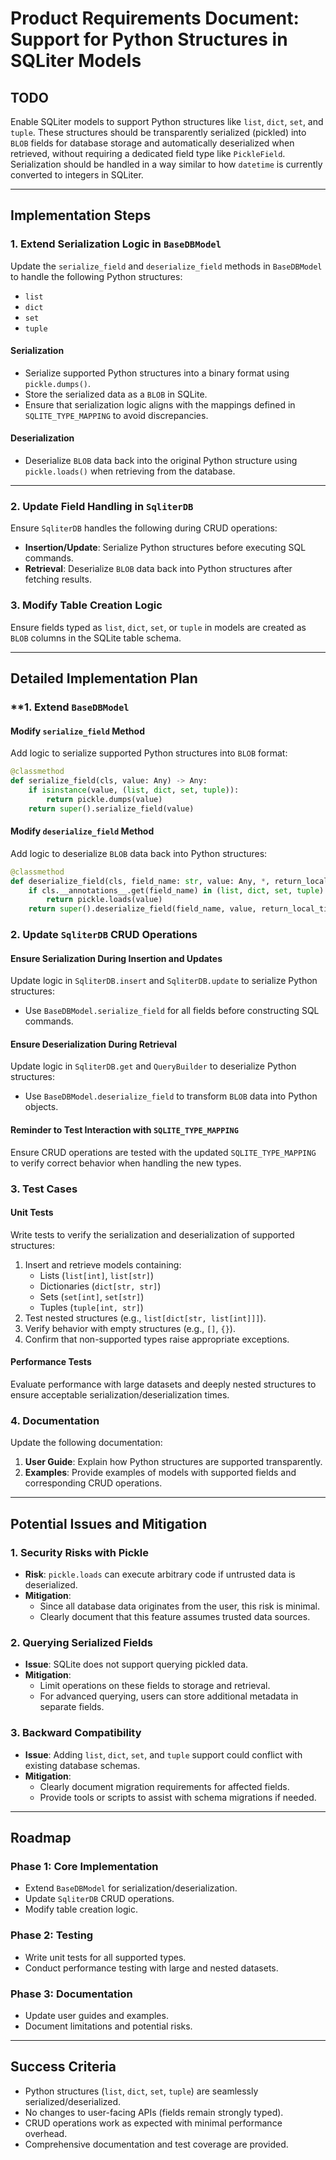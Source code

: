 # Product Requirements Document: Support for Python Structures in SQLiter Models

## **TODO**

Enable SQLiter models to support Python structures like `list`, `dict`, `set`,
and `tuple`. These structures should be transparently serialized (pickled) into
`BLOB` fields for database storage and automatically deserialized when
retrieved, without requiring a dedicated field type like `PickleField`.
Serialization should be handled in a way similar to how `datetime` is currently
converted to integers in SQLiter.

---

## **Implementation Steps**

### **1. Extend Serialization Logic in `BaseDBModel`**

Update the `serialize_field` and `deserialize_field` methods in `BaseDBModel` to
handle the following Python structures:

- `list`
- `dict`
- `set`
- `tuple`

#### **Serialization**

- Serialize supported Python structures into a binary format using
  `pickle.dumps()`.
- Store the serialized data as a `BLOB` in SQLite.
- Ensure that serialization logic aligns with the mappings defined in
  `SQLITE_TYPE_MAPPING` to avoid discrepancies.

#### **Deserialization**

- Deserialize `BLOB` data back into the original Python structure using
  `pickle.loads()` when retrieving from the database.

---

### **2. Update Field Handling in `SqliterDB`**

Ensure `SqliterDB` handles the following during CRUD operations:

- **Insertion/Update**: Serialize Python structures before executing SQL
  commands.
- **Retrieval**: Deserialize `BLOB` data back into Python structures after
  fetching results.

### **3. Modify Table Creation Logic**

Ensure fields typed as `list`, `dict`, `set`, or `tuple` in models are created
as `BLOB` columns in the SQLite table schema.

---

## **Detailed Implementation Plan**

### **1. Extend `BaseDBModel`

#### Modify `serialize_field` Method

Add logic to serialize supported Python structures into `BLOB` format:

```python
@classmethod
def serialize_field(cls, value: Any) -> Any:
    if isinstance(value, (list, dict, set, tuple)):
        return pickle.dumps(value)
    return super().serialize_field(value)
```

#### Modify `deserialize_field` Method

Add logic to deserialize `BLOB` data back into Python structures:

```python
@classmethod
def deserialize_field(cls, field_name: str, value: Any, *, return_local_time: bool = False) -> Any:
    if cls.__annotations__.get(field_name) in (list, dict, set, tuple) and isinstance(value, bytes):
        return pickle.loads(value)
    return super().deserialize_field(field_name, value, return_local_time=return_local_time)
```

### **2. Update `SqliterDB` CRUD Operations**

#### Ensure Serialization During Insertion and Updates

Update logic in `SqliterDB.insert` and `SqliterDB.update` to serialize Python
structures:

- Use `BaseDBModel.serialize_field` for all fields before constructing SQL
  commands.

#### Ensure Deserialization During Retrieval

Update logic in `SqliterDB.get` and `QueryBuilder` to deserialize Python
structures:

- Use `BaseDBModel.deserialize_field` to transform `BLOB` data into Python
  objects.

#### Reminder to Test Interaction with `SQLITE_TYPE_MAPPING`

Ensure CRUD operations are tested with the updated `SQLITE_TYPE_MAPPING` to
verify correct behavior when handling the new types.

### **3. Test Cases**

#### **Unit Tests**

Write tests to verify the serialization and deserialization of supported structures:

1. Insert and retrieve models containing:
   - Lists (`list[int]`, `list[str]`)
   - Dictionaries (`dict[str, str]`)
   - Sets (`set[int]`, `set[str]`)
   - Tuples (`tuple[int, str]`)
2. Test nested structures (e.g., `list[dict[str, list[int]]]`).
3. Verify behavior with empty structures (e.g., `[]`, `{}`).
4. Confirm that non-supported types raise appropriate exceptions.

#### **Performance Tests**

Evaluate performance with large datasets and deeply nested structures to ensure
acceptable serialization/deserialization times.

### **4. Documentation**

Update the following documentation:

1. **User Guide**: Explain how Python structures are supported transparently.
2. **Examples**: Provide examples of models with supported fields and
   corresponding CRUD operations.

---

## **Potential Issues and Mitigation**

### **1. Security Risks with Pickle**

- **Risk**: `pickle.loads` can execute arbitrary code if untrusted data is
  deserialized.
- **Mitigation**:
  - Since all database data originates from the user, this risk is minimal.
  - Clearly document that this feature assumes trusted data sources.

### **2. Querying Serialized Fields**

- **Issue**: SQLite does not support querying pickled data.
- **Mitigation**:
  - Limit operations on these fields to storage and retrieval.
  - For advanced querying, users can store additional metadata in separate
    fields.

### **3. Backward Compatibility**

- **Issue**: Adding `list`, `dict`, `set`, and `tuple` support could conflict
  with existing database schemas.
- **Mitigation**:
  - Clearly document migration requirements for affected fields.
  - Provide tools or scripts to assist with schema migrations if needed.

---

## **Roadmap**

### **Phase 1: Core Implementation**

- Extend `BaseDBModel` for serialization/deserialization.
- Update `SqliterDB` CRUD operations.
- Modify table creation logic.

### **Phase 2: Testing**

- Write unit tests for all supported types.
- Conduct performance testing with large and nested datasets.

### **Phase 3: Documentation**

- Update user guides and examples.
- Document limitations and potential risks.

---

## **Success Criteria**

- Python structures (`list`, `dict`, `set`, `tuple`) are seamlessly
  serialized/deserialized.
- No changes to user-facing APIs (fields remain strongly typed).
- CRUD operations work as expected with minimal performance overhead.
- Comprehensive documentation and test coverage are provided.
